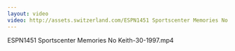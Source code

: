 ```yaml
---
layout: video
video: http://assets.switzerland.com/ESPN1451 Sportscenter Memories No Keith-30-1997.mp4
---
```

ESPN1451 Sportscenter Memories No Keith-30-1997.mp4
